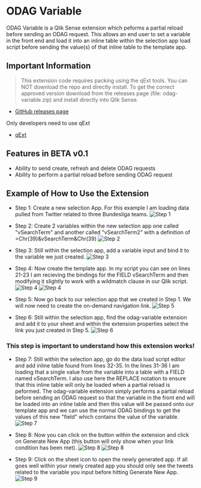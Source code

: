# ODAG Variable

ODAG Variable is a Qlik Sense extension which peforms a partial reload before sending an ODAG request. This allows an end user to set a variable in the front end and load it into an inline table within the selection app load script before sending the value(s) of that inline table to the template app.

## Important Information
>This extension code requires packing using the qExt tools. You can NOT download the repo and directly install. To get the correct approved version download from the releases page (file: odag-variable.zip) and install directly into Qlik Sense.

* [GitHub releases page](https://github.com/rileymd88/odag-variable/releases)

Only developers need to use qExt
* [qExt](https://github.com/axisgroup/qExt)

## Features in BETA v0.1
* Ability to send create, refresh and delete ODAG requests
* Ability to perform a partial reload before sending ODAG request

## Example of How to Use the Extension
* Step 1: Create a new selection App. For this example I am loading data pulled from Twitter related to three Bundesliga teams.
![Step 1](https://raw.githubusercontent.com/rileymd88/data/master/odag-variable/Step1.PNG)

* Step 2: Create 2 variables within the new selection app one called "vSearchTerm" and another called "vSearchTerm2" with a definition of =Chr(39)&vSearchTerm&Chr(39)
![Step 2](https://raw.githubusercontent.com/rileymd88/data/master/odag-variable/Step2.PNG)

* Step 3: Still within the selection app, add a variable input and bind it to the variable we just created.
![Step 3](https://raw.githubusercontent.com/rileymd88/data/master/odag-variable/Step3.PNG)

* Step 4: Now create the template app. In my script you can see on lines 21-23 I am recieving the bindings for the FIELD vSearchTerm and then modifying it slightly to work with a wildmatch clause in our Qlik script.
![Step 4](https://raw.githubusercontent.com/rileymd88/data/master/odag-variable/Step4.PNG)
![Step 4](https://raw.githubusercontent.com/rileymd88/data/master/odag-variable/Step5.PNG)

* Step 5: Now go back to our selection app that we created in Step 1. We will now need to create the on-demand navigation link.
![Step 5](https://raw.githubusercontent.com/rileymd88/data/master/odag-variable/Step6.PNG)

* Step 6: Still within the selection app, find the odag-variable extension and add it to your sheet and within the extension properties select the link you just created in Step 5.
![Step 6](https://raw.githubusercontent.com/rileymd88/data/master/odag-variable/Step7.PNG)

### This step is important to understand how this extension works!
* Step 7: Still within the selection app, go do the data load script editor and add inline table found from lines 32-35. In the lines 31-36 I am  loading that a single value from the variable into a table with a FIELD named vSearchTerm. I also use here the REPLACE notation to ensure that this inline table will only be loaded when a partial reload is peformed. The odag-variable extension simply performs a partial reload before sending an ODAG request so that the variable in the front end will be loaded into an inline table and then this value will be passed onto our template app and we can use the normal ODAG bindings to get the values of this new "field" which contains the value of the variable.
![Step 7](https://raw.githubusercontent.com/rileymd88/data/master/odag-variable/Step8.PNG)

* Step 8: Now you can click on the button within the extension and click on Generate New App (this button will only show when your link condition has been met).
![Step 8](https://raw.githubusercontent.com/rileymd88/data/master/odag-variable/Step9.PNG)
![Step 8](https://raw.githubusercontent.com/rileymd88/data/master/odag-variable/Step10.PNG)

* Step 9: Click on the sheet icon to open the newly generated app. If all goes well within your newly created app you should only see the tweets related to the variable you input before hitting Generate New App.
![Step 9](https://raw.githubusercontent.com/rileymd88/data/master/odag-variable/Step11.PNG)




